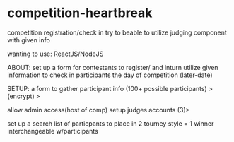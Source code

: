 # competition-heartbreak
competition registration/check in try to beable to utilize judging component with given info

wanting to use: ReactJS/NodeJS

ABOUT: set up a form for contestants to register/ and inturn utilize given information to check in participants the day of competition (later-date)

SETUP: a form to gather participant info (100+ possible participants) > (encrypt) > 

allow admin access(host of comp) 
setup judges accounts (3)>

set up a search list of particpants to place in 2 tourney style = 1 winner interchangeable w/participants
